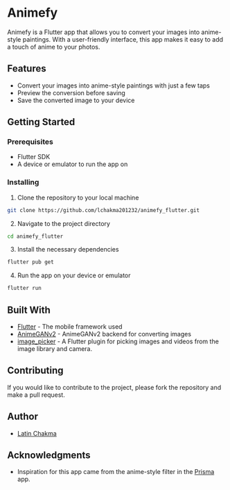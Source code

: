 ﻿# Animefy
Animefy is a Flutter app that allows you to convert your images into anime-style paintings. With a user-friendly interface, this app makes it easy to add a touch of anime to your photos.

## Features
- Convert your images into anime-style paintings with just a few taps
- Preview the conversion before saving
- Save the converted image to your device

## Getting Started

### Prerequisites
- Flutter SDK
- A device or emulator to run the app on

### Installing
1. Clone the repository to your local machine
```sh
git clone https://github.com/lchakma201232/animefy_flutter.git
```
2. Navigate to the project directory
```sh
cd animefy_flutter
```
3. Install the necessary dependencies
```sh
flutter pub get
```
4. Run the app on your device or emulator
```sh
flutter run
```
## Built With
- [Flutter](https://flutter.dev/) - The mobile framework used
- [AnimeGANv2](https://huggingface.co/spaces/akhaliq/AnimeGANv2) - AnimeGANv2 backend for converting images
- [image_picker](https://pub.dev/packages/image_picker) - A Flutter plugin for picking images and videos from the image library and camera.

## Contributing

If you would like to contribute to the project, please fork the repository and make a pull request.

## Author

- [Latin Chakma](https://github.com/lchakma201232)

## Acknowledgments

- Inspiration for this app came from the anime-style filter in the [Prisma](https://prisma-ai.com/) app.
